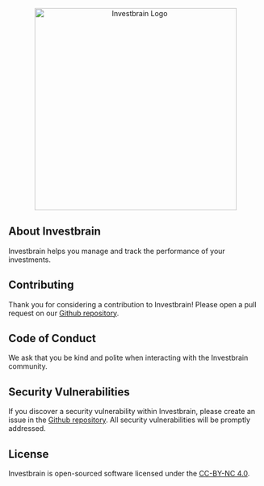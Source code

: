 <p align="center"><a href="https://investbra.in" target="_blank"><img src="https://raw.githubusercontent.com/hackerESQ/investbrain/main/investbrain-logo.png" width="400" alt="Investbrain Logo"></a></p>

## About Investbrain

Investbrain helps you manage and track the performance of your investments.

## Contributing

Thank you for considering a contribution to Investbrain! Please open a pull request on our [Github repository](https://github.com/hackerESQ/investbrain).

## Code of Conduct

We ask that you be kind and polite when interacting with the Investbrain community. 

## Security Vulnerabilities

If you discover a security vulnerability within Investbrain, please create an issue in the [Github repository](https://github.com/hackerESQ/investbrain). All security vulnerabilities will be promptly addressed.

## License

Investbrain is open-sourced software licensed under the [CC-BY-NC 4.0](https://github.com/hackeresq/investbrain?tab=License-1-ov-file).
